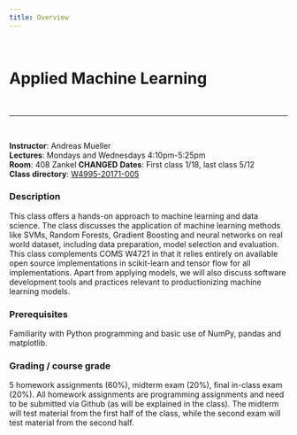 ```yaml
---
title: Overview
---
```

    
&nbsp;

# Applied Machine Learning
&nbsp;  
 
-----
  
&nbsp;

**Instructor**: Andreas Mueller  
**Lectures**: Mondays and Wednesdays 4:10pm-5:25pm  
**Room**: 408 Zankel **CHANGED**
**Dates**: First class 1/18, last class 5/12  
**Class directory**: [W4995-20171-005](http://www.columbia.edu/cu/bulletin/uwb/subj/COMS/W4995-20171-005/)

### Description
This class offers a hands-on approach to machine learning and data science. The
class discusses the application of machine learning methods like SVMs, Random
Forests, Gradient Boosting and neural networks on real world dataset, including
data preparation, model selection and evaluation. This class complements COMS
W4721 in that it relies entirely on available open source implementations in
scikit-learn and tensor flow for all implementations.  Apart from applying
models, we will also discuss software development tools and practices relevant
to productionizing machine learning models.


### Prerequisites
Familiarity with Python programming and basic use of NumPy, pandas and matplotlib.

### Grading / course grade
5 homework assignments (60%), midterm exam (20%), final in-class exam (20%).
All homework assignments are programming assignments and need to be submitted
via Github (as will be explained in the class). The midterm will test material
from the first half of the class, while the second exam will test material from
the second half.
